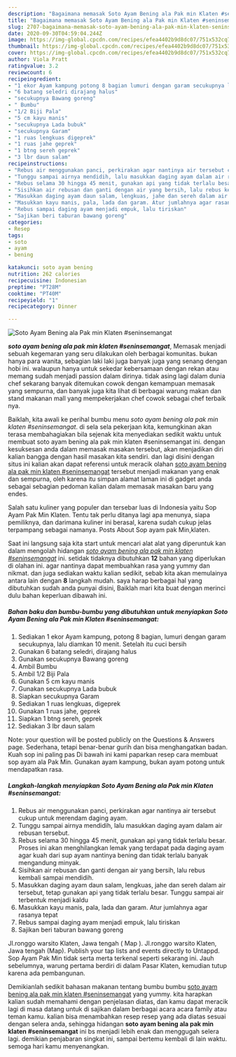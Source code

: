 ```yaml
---
description: "Bagaimana memasak Soto Ayam Bening ala Pak min Klaten #seninsemangat, Lezat Sekali"
title: "Bagaimana memasak Soto Ayam Bening ala Pak min Klaten #seninsemangat, Lezat Sekali"
slug: 2707-bagaimana-memasak-soto-ayam-bening-ala-pak-min-klaten-seninsemangat-lezat-sekali
date: 2020-09-30T04:59:04.244Z
image: https://img-global.cpcdn.com/recipes/efea4402b9d8dc07/751x532cq70/soto-ayam-bening-ala-pak-min-klaten-seninsemangat-foto-resep-utama.jpg
thumbnail: https://img-global.cpcdn.com/recipes/efea4402b9d8dc07/751x532cq70/soto-ayam-bening-ala-pak-min-klaten-seninsemangat-foto-resep-utama.jpg
cover: https://img-global.cpcdn.com/recipes/efea4402b9d8dc07/751x532cq70/soto-ayam-bening-ala-pak-min-klaten-seninsemangat-foto-resep-utama.jpg
author: Viola Pratt
ratingvalue: 3.2
reviewcount: 6
recipeingredient:
- "1 ekor Ayam kampung potong 8 bagian lumuri dengan garam secukupnya lalu diamkan 10 menit Setelah itu cuci bersih"
- "6 batang seledri dirajang halus"
- "secukupnya Bawang goreng"
- " Bumbu"
- "1/2 Biji Pala"
- "5 cm kayu manis"
- "secukupnya Lada bubuk"
- "secukupnya Garam"
- "1 ruas lengkuas digeprek"
- "1 ruas jahe geprek"
- "1 btng sereh geprek"
- "3 lbr daun salam"
recipeinstructions:
- "Rebus air menggunakan panci, perkirakan agar nantinya air tersebut cukup untuk merendam daging ayam."
- "Tunggu sampai airnya mendidih, lalu masukkan daging ayam dalam air rebusan tersebut."
- "Rebus selama 30 hingga 45 menit, gunakan api yang tidak terlalu besar. Proses ini akan menghilangkan lemak yang terdapat pada daging ayam agar kuah dari sup ayam nantinya bening dan tidak terlalu banyak mengandung minyak."
- "Sisihkan air rebusan dan ganti dengan air yang bersih, lalu rebus kembali sampai mendidih."
- "Masukkan daging ayam daun salam, lengkuas, jahe dan sereh dalam air tersebut, tetap gunakan api yang tidak terlalu besar. Tunggu sampai air terbentuk menjadi kaldu"
- "Masukkan kayu manis, pala, lada dan garam. Atur jumlahnya agar rasanya tepat"
- "Rebus sampai daging ayam menjadi empuk, lalu tiriskan"
- "Sajikan beri taburan bawang goreng"
categories:
- Resep
tags:
- soto
- ayam
- bening

katakunci: soto ayam bening 
nutrition: 262 calories
recipecuisine: Indonesian
preptime: "PT28M"
cooktime: "PT40M"
recipeyield: "1"
recipecategory: Dinner

---
```



![Soto Ayam Bening ala Pak min Klaten #seninsemangat](https://img-global.cpcdn.com/recipes/efea4402b9d8dc07/751x532cq70/soto-ayam-bening-ala-pak-min-klaten-seninsemangat-foto-resep-utama.jpg)

<b><i>soto ayam bening ala pak min klaten #seninsemangat</i></b>, Memasak menjadi sebuah kegemaran yang seru dilakukan oleh berbagai komunitas. bukan hanya para wanita, sebagian laki laki juga banyak juga yang senang dengan hobi ini. walaupun hanya untuk sekedar kebersamaan dengan rekan atau memang sudah menjadi passion dalam dirinya. tidak asing lagi dalam dunia chef sekarang banyak ditemukan cowok dengan kemampuan memasak yang sempurna, dan banyak juga kita lihat di berbagai warung makan dan stand makanan mall yang mempekerjakan chef cowok sebagai chef terbaik nya.

Baiklah, kita awali ke perihal bumbu menu <i>soto ayam bening ala pak min klaten #seninsemangat</i>. di sela sela pekerjaan kita, kemungkinan akan terasa membahagiakan bila sejenak kita menyediakan sedikit waktu untuk membuat soto ayam bening ala pak min klaten #seninsemangat ini. dengan kesuksesan anda dalam memasak masakan tersebut, akan menjadikan diri kalian bangga dengan hasil masakan kita sendiri. dan lagi disini dengan situs ini kalian akan dapat referensi untuk meracik olahan <u>soto ayam bening ala pak min klaten #seninsemangat</u> tersebut menjadi makanan yang enak dan sempurna, oleh karena itu simpan alamat laman ini di gadget anda sebagai sebagian pedoman kalian dalam memasak masakan baru yang endes.

Salah satu kuliner yang populer dan tersebar luas di Indonesia yaitu Sop Ayam Pak Min Klaten. Tentu tak perlu ditanya lagi apa menunya, siapa pemiliknya, dan darimana kuliner ini berasal, karena sudah cukup jelas terpampang sebagai namanya. Posts About Sop ayam pak Min,klaten.


Saat ini langsung saja kita start untuk mencari alat alat yang diperuntuk kan dalam mengolah hidangan <u><i>soto ayam bening ala pak min klaten #seninsemangat</i></u> ini. setidak tidaknya dibutuhkan <b>12</b> bahan yang diperlukan di olahan ini. agar nantinya dapat membuahkan rasa yang yummy dan nikmat. dan juga sediakan waktu kalian sedikit, sebab kita akan memulainya antara lain dengan <b>8</b> langkah mudah. saya harap berbagai hal yang dibutuhkan sudah anda punyai disini, Baiklah mari kita buat dengan merinci dulu bahan keperluan dibawah ini.

<!--inarticleads1-->

##### Bahan baku dan bumbu-bumbu yang dibutuhkan untuk menyiapkan Soto Ayam Bening ala Pak min Klaten #seninsemangat:

1. Sediakan 1 ekor Ayam kampung, potong 8 bagian, lumuri dengan garam secukupnya, lalu diamkan 10 menit. Setelah itu cuci bersih
1. Gunakan 6 batang seledri, dirajang halus
1. Gunakan secukupnya Bawang goreng
1. Ambil  Bumbu
1. Ambil 1/2 Biji Pala
1. Gunakan 5 cm kayu manis
1. Gunakan secukupnya Lada bubuk
1. Siapkan secukupnya Garam
1. Sediakan 1 ruas lengkuas, digeprek
1. Gunakan 1 ruas jahe, geprek
1. Siapkan 1 btng sereh, geprek
1. Sediakan 3 lbr daun salam


Note: your question will be posted publicly on the Questions &amp; Answers page. Sederhana, tetapi benar-benar gurih dan bisa menghangatkan badan. Kuah sop ini paling pas Di bawah ini kami paparkan resep cara membuat sop ayam ala Pak Min. Gunakan ayam kampung, bukan ayam potong untuk mendapatkan rasa. 

<!--inarticleads2-->

##### Langkah-langkah menyiapkan Soto Ayam Bening ala Pak min Klaten #seninsemangat:

1. Rebus air menggunakan panci, perkirakan agar nantinya air tersebut cukup untuk merendam daging ayam.
1. Tunggu sampai airnya mendidih, lalu masukkan daging ayam dalam air rebusan tersebut.
1. Rebus selama 30 hingga 45 menit, gunakan api yang tidak terlalu besar. Proses ini akan menghilangkan lemak yang terdapat pada daging ayam agar kuah dari sup ayam nantinya bening dan tidak terlalu banyak mengandung minyak.
1. Sisihkan air rebusan dan ganti dengan air yang bersih, lalu rebus kembali sampai mendidih.
1. Masukkan daging ayam daun salam, lengkuas, jahe dan sereh dalam air tersebut, tetap gunakan api yang tidak terlalu besar. Tunggu sampai air terbentuk menjadi kaldu
1. Masukkan kayu manis, pala, lada dan garam. Atur jumlahnya agar rasanya tepat
1. Rebus sampai daging ayam menjadi empuk, lalu tiriskan
1. Sajikan beri taburan bawang goreng


Jl.ronggo warsito Klaten, Jawa tengah ( Map ). Jl.ronggo warsito Klaten, Jawa tengah (Map). Publish your tap lists and events directly to Untappd. Sop Ayam Pak Min tidak serta merta terkenal seperti sekarang ini. Jauh sebelumnya, warung pertama berdiri di dalam Pasar Klaten, kemudian tutup karena ada pembangunan. 

Demikianlah sedikit bahasan makanan tentang bumbu bumbu <u>soto ayam bening ala pak min klaten #seninsemangat</u> yang yummy. kita harapkan kalian sudah memahami dengan penjelasan diatas, dan kamu dapat meracik lagi di masa datang untuk di sajikan dalam berbagai acara acara family atau teman kamu. kalian bisa menambahkan resep resep yang ada diatas sesuai dengan selera anda, sehingga hidangan <b>soto ayam bening ala pak min klaten #seninsemangat</b> ini bs menjadi lebih enak dan menggugah selera lagi. demikian penjabaran singkat ini, sampai bertemu kembali di lain waktu. semoga hari kamu menyenangkan.

